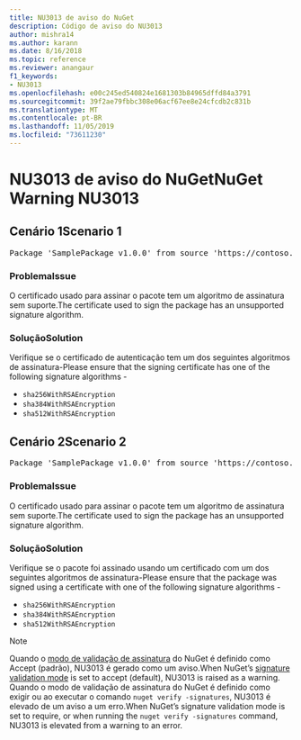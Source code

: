 ```yaml
---
title: NU3013 de aviso do NuGet
description: Código de aviso do NU3013
author: mishra14
ms.author: karann
ms.date: 8/16/2018
ms.topic: reference
ms.reviewer: anangaur
f1_keywords:
- NU3013
ms.openlocfilehash: e00c245ed540824e1681303b84965dffd84a3791
ms.sourcegitcommit: 39f2ae79fbbc308e06acf67ee8e24cfcdb2c831b
ms.translationtype: MT
ms.contentlocale: pt-BR
ms.lasthandoff: 11/05/2019
ms.locfileid: "73611230"
---
```

# <a name="nuget-warning-nu3013"></a><span data-ttu-id="990df-103">NU3013 de aviso do NuGet</span><span class="sxs-lookup"><span data-stu-id="990df-103">NuGet Warning NU3013</span></span>

## <a name="scenario-1"></a><span data-ttu-id="990df-104">Cenário 1</span><span class="sxs-lookup"><span data-stu-id="990df-104">Scenario 1</span></span>

<pre>Package 'SamplePackage v1.0.0' from source 'https://contoso.com/index.json': The signing certificate has an unsupported signature algorithm.</pre>

### <a name="issue"></a><span data-ttu-id="990df-105">Problema</span><span class="sxs-lookup"><span data-stu-id="990df-105">Issue</span></span>

<span data-ttu-id="990df-106">O certificado usado para assinar o pacote tem um algoritmo de assinatura sem suporte.</span><span class="sxs-lookup"><span data-stu-id="990df-106">The certificate used to sign the package has an unsupported signature algorithm.</span></span>


### <a name="solution"></a><span data-ttu-id="990df-107">Solução</span><span class="sxs-lookup"><span data-stu-id="990df-107">Solution</span></span>

<span data-ttu-id="990df-108">Verifique se o certificado de autenticação tem um dos seguintes algoritmos de assinatura-</span><span class="sxs-lookup"><span data-stu-id="990df-108">Please ensure that the signing certificate has one of the following signature algorithms -</span></span> 
* `sha256WithRSAEncryption`
* `sha384WithRSAEncryption`
* `sha512WithRSAEncryption`



## <a name="scenario-2"></a><span data-ttu-id="990df-109">Cenário 2</span><span class="sxs-lookup"><span data-stu-id="990df-109">Scenario 2</span></span>

<pre>Package 'SamplePackage v1.0.0' from source 'https://contoso.com/index.json': The primary signature's certificate has an unsupported signature algorithm.</pre>

### <a name="issue"></a><span data-ttu-id="990df-110">Problema</span><span class="sxs-lookup"><span data-stu-id="990df-110">Issue</span></span>

<span data-ttu-id="990df-111">O certificado usado para assinar o pacote tem um algoritmo de assinatura sem suporte.</span><span class="sxs-lookup"><span data-stu-id="990df-111">The certificate used to sign the package has an unsupported signature algorithm.</span></span>


### <a name="solution"></a><span data-ttu-id="990df-112">Solução</span><span class="sxs-lookup"><span data-stu-id="990df-112">Solution</span></span>

<span data-ttu-id="990df-113">Verifique se o pacote foi assinado usando um certificado com um dos seguintes algoritmos de assinatura-</span><span class="sxs-lookup"><span data-stu-id="990df-113">Please ensure that the package was signed using a certificate with one of the following signature algorithms -</span></span> 
* `sha256WithRSAEncryption`
* `sha384WithRSAEncryption`
* `sha512WithRSAEncryption`


> [!Note]
> <span data-ttu-id="990df-114">Quando o [modo de validação de assinatura](https://docs.microsoft.com/nuget/consume-packages/installing-signed-packages#configure-package-signature-requirements) do NuGet é definido como Accept (padrão), NU3013 é gerado como um aviso.</span><span class="sxs-lookup"><span data-stu-id="990df-114">When NuGet’s [signature validation mode](https://docs.microsoft.com/nuget/consume-packages/installing-signed-packages#configure-package-signature-requirements) is set to accept (default), NU3013 is raised as a warning.</span></span> <span data-ttu-id="990df-115">Quando o modo de validação de assinatura do NuGet é definido como exigir ou ao executar o comando `nuget verify -signatures`, NU3013 é elevado de um aviso a um erro.</span><span class="sxs-lookup"><span data-stu-id="990df-115">When NuGet’s signature validation mode is set to require, or when running the `nuget verify -signatures` command, NU3013 is elevated from a warning to an error.</span></span> 

